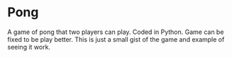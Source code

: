 # Pong
A game of pong that two players can play. Coded in Python.
Game can be fixed to be play better. This is just a small gist of the game and example of seeing it work.
